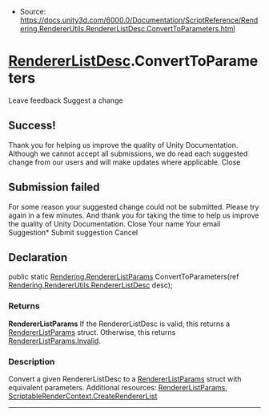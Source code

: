 * Source: https://docs.unity3d.com/6000.0/Documentation/ScriptReference/Rendering.RendererUtils.RendererListDesc.ConvertToParameters.html

#  [RendererListDesc](https://docs.unity3d.com/6000.0/Documentation/ScriptReference/Rendering.RendererUtils.RendererListDesc.html).ConvertToParameters
Leave feedback
Suggest a change
## Success!
Thank you for helping us improve the quality of Unity Documentation. Although we cannot accept all submissions, we do read each suggested change from our users and will make updates where applicable.
Close
## Submission failed
For some reason your suggested change could not be submitted. Please <a>try again</a> in a few minutes. And thank you for taking the time to help us improve the quality of Unity Documentation.
Close
Your name Your email Suggestion* Submit suggestion
Cancel
## Declaration
public static [Rendering.RendererListParams](https://docs.unity3d.com/6000.0/Documentation/ScriptReference/Rendering.RendererListParams.html) ConvertToParameters(ref [Rendering.RendererUtils.RendererListDesc](https://docs.unity3d.com/6000.0/Documentation/ScriptReference/Rendering.RendererUtils.RendererListDesc.html) desc); 
### Returns
**RendererListParams** If the RendererListDesc is valid, this returns a [RendererListParams](https://docs.unity3d.com/6000.0/Documentation/ScriptReference/Rendering.RendererListParams.html) struct. Otherwise, this returns [RendererListParams.Invalid](https://docs.unity3d.com/6000.0/Documentation/ScriptReference/Rendering.RendererListParams.Invalid.html). 
### Description
Convert a given RendererListDesc to a [RendererListParams](https://docs.unity3d.com/6000.0/Documentation/ScriptReference/Rendering.RendererListParams.html) struct with equivalent parameters.
Additional resources: [RendererListParams](https://docs.unity3d.com/6000.0/Documentation/ScriptReference/Rendering.RendererListParams.html), [ScriptableRenderContext.CreateRendererList](https://docs.unity3d.com/6000.0/Documentation/ScriptReference/Rendering.ScriptableRenderContext.CreateRendererList.html)
* * *
